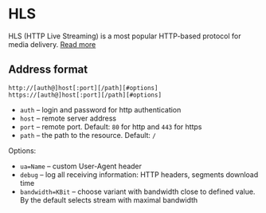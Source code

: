 # HLS

HLS (HTTP Live Streaming) is a most popular HTTP-based protocol for media delivery. [Read more](/en/codex/#/protocols/hls)

## Address format

```
http://[auth@]host[:port][/path][#options]
https://[auth@]host[:port][/path][#options]
```

- `auth` – login and password for http authentication
- `host` – remote server address
- `port` – remote port. Default: `80` for http and `443` for https
- `path` – the path to the resource. Default: `/`

Options:

- `ua=Name` – custom User-Agent header
- `debug` – log all receiving information: HTTP headers, segments download time
- `bandwidth=KBit` – choose variant with bandwidth close to defined value. By the default selects stream with maximal bandwidth
